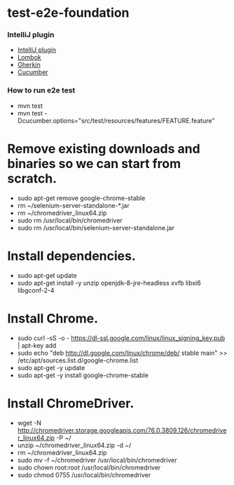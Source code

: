 # test-e2e-foundation

### IntelliJ plugin

- [IntelliJ plugin](https://plugins.jetbrains.com/plugin/8527-google-java-format)
- [Lombok](https://plugins.jetbrains.com/plugin/6317-lombok-plugin)
- [Gherkin](https://plugins.jetbrains.com/plugin/7211-gherkin)
- [Cucumber](https://plugins.jetbrains.com/plugin/7212-cucumber-for-java)

### How to run e2e test

- mvn test
- mvn test -Dcucumber.options="src/test/resources/features/FEATURE.feature"

# Remove existing downloads and binaries so we can start from scratch.
 - sudo apt-get remove google-chrome-stable
 - rm ~/selenium-server-standalone-*.jar
 - rm ~/chromedriver_linux64.zip
 - sudo rm /usr/local/bin/chromedriver
 - sudo rm /usr/local/bin/selenium-server-standalone.jar

# Install dependencies.
 - sudo apt-get update
 - sudo apt-get install -y unzip openjdk-8-jre-headless xvfb libxi6 libgconf-2-4

# Install Chrome.
 - sudo curl -sS -o - https://dl-ssl.google.com/linux/linux_signing_key.pub | apt-key add
 - sudo echo "deb http://dl.google.com/linux/chrome/deb/ stable main" >> /etc/apt/sources.list.d/google-chrome.list
 - sudo apt-get -y update
 - sudo apt-get -y install google-chrome-stable

# Install ChromeDriver.
 - wget -N http://chromedriver.storage.googleapis.com/76.0.3809.126/chromedriver_linux64.zip -P ~/
 - unzip ~/chromedriver_linux64.zip -d ~/
 - rm ~/chromedriver_linux64.zip
 - sudo mv -f ~/chromedriver /usr/local/bin/chromedriver
 - sudo chown root:root /usr/local/bin/chromedriver
 - sudo chmod 0755 /usr/local/bin/chromedriver
